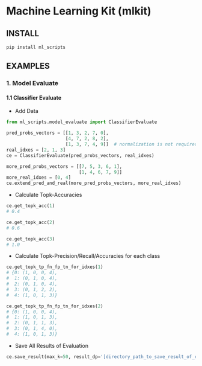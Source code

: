 # Machine Learning Kit (mlkit)

## INSTALL
```bash
pip install ml_scripts
```

## EXAMPLES

### 1. Model Evaluate

#### 1.1 Classifier Evaluate

* Add Data

```python
from ml_scripts.model_evaluate import ClassifierEvaluate

pred_probs_vectors = [[1, 3, 2, 7, 0],
                      [4, 7, 2, 8, 2],
                      [1, 3, 7, 4, 9]]  # normalization is not required
real_idxes = [2, 1, 3]
ce = ClassifierEvaluate(pred_probs_vectors, real_idxes)

more_pred_probs_vectors = [[7, 5, 3, 6, 1],
                           [1, 4, 6, 7, 9]]
more_real_idxes = [0, 4]
ce.extend_pred_and_real(more_pred_probs_vectors, more_real_idxes)
```

* Calculate Topk-Accuracies
```python
ce.get_topk_acc(1)
# 0.4

ce.get_topk_acc(2)  
# 0.6

ce.get_topk_acc(3)  
# 1.0
```
* Calculate Topk-Precision/Recall/Accuracies for each class
```python
ce.get_topk_tp_fn_fp_tn_for_idxes(1)
# {0: (1, 0, 0, 4),
#  1: (0, 1, 0, 4),
#  2: (0, 1, 0, 4),
#  3: (0, 1, 2, 2),
#  4: (1, 0, 1, 3)}

ce.get_topk_tp_fn_fp_tn_for_idxes(2)
# {0: (1, 0, 0, 4),
#  1: (1, 0, 1, 3),
#  2: (0, 1, 1, 3),
#  3: (0, 1, 4, 0),
#  4: (1, 0, 1, 3)}

```
* Save All Results of Evaluation
```python
ce.save_result(max_k=50, result_dp='[directory_path_to_save_result_of_evaluation]')
```